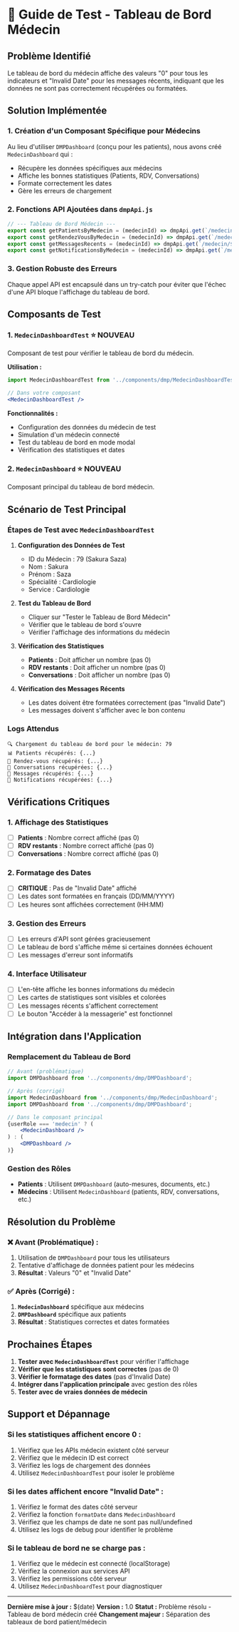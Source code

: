# 🧪 Guide de Test - Tableau de Bord Médecin

## Problème Identifié

Le tableau de bord du médecin affiche des valeurs "0" pour tous les indicateurs et "Invalid Date" pour les messages récents, indiquant que les données ne sont pas correctement récupérées ou formatées.

## Solution Implémentée

### 1. **Création d'un Composant Spécifique pour Médecins**

Au lieu d'utiliser `DMPDashboard` (conçu pour les patients), nous avons créé `MedecinDashboard` qui :
- Récupère les données spécifiques aux médecins
- Affiche les bonnes statistiques (Patients, RDV, Conversations)
- Formate correctement les dates
- Gère les erreurs de chargement

### 2. **Fonctions API Ajoutées dans `dmpApi.js`**

```javascript
// --- Tableau de Bord Médecin ---
export const getPatientsByMedecin = (medecinId) => dmpApi.get(`/medecin/${medecinId}/patients`);
export const getRendezVousByMedecin = (medecinId) => dmpApi.get(`/medecin/${medecinId}/rendez-vous`);
export const getMessagesRecents = (medecinId) => dmpApi.get(`/medecin/${medecinId}/messages`);
export const getNotificationsByMedecin = (medecinId) => dmpApi.get(`/medecin/${medecinId}/notifications`);
```

### 3. **Gestion Robuste des Erreurs**

Chaque appel API est encapsulé dans un try-catch pour éviter que l'échec d'une API bloque l'affichage du tableau de bord.

## Composants de Test

### 1. **`MedecinDashboardTest`** ⭐ **NOUVEAU**

Composant de test pour vérifier le tableau de bord du médecin.

**Utilisation :**
```jsx
import MedecinDashboardTest from '../components/dmp/MedecinDashboardTest';

// Dans votre composant
<MedecinDashboardTest />
```

**Fonctionnalités :**
- Configuration des données du médecin de test
- Simulation d'un médecin connecté
- Test du tableau de bord en mode modal
- Vérification des statistiques et dates

### 2. **`MedecinDashboard`** ⭐ **NOUVEAU**

Composant principal du tableau de bord médecin.

## Scénario de Test Principal

### Étapes de Test avec `MedecinDashboardTest`

1. **Configuration des Données de Test**
   - ID du Médecin : 79 (Sakura Saza)
   - Nom : Sakura
   - Prénom : Saza
   - Spécialité : Cardiologie
   - Service : Cardiologie

2. **Test du Tableau de Bord**
   - Cliquer sur "Tester le Tableau de Bord Médecin"
   - Vérifier que le tableau de bord s'ouvre
   - Vérifier l'affichage des informations du médecin

3. **Vérification des Statistiques**
   - **Patients** : Doit afficher un nombre (pas 0)
   - **RDV restants** : Doit afficher un nombre (pas 0)
   - **Conversations** : Doit afficher un nombre (pas 0)

4. **Vérification des Messages Récents**
   - Les dates doivent être formatées correctement (pas "Invalid Date")
   - Les messages doivent s'afficher avec le bon contenu

### Logs Attendus

```
🔍 Chargement du tableau de bord pour le médecin: 79
📊 Patients récupérés: {...}
📅 Rendez-vous récupérés: {...}
💬 Conversations récupérées: {...}
📨 Messages récupérés: {...}
🔔 Notifications récupérées: {...}
```

## Vérifications Critiques

### 1. **Affichage des Statistiques**

- [ ] **Patients** : Nombre correct affiché (pas 0)
- [ ] **RDV restants** : Nombre correct affiché (pas 0)
- [ ] **Conversations** : Nombre correct affiché (pas 0)

### 2. **Formatage des Dates**

- [ ] **CRITIQUE** : Pas de "Invalid Date" affiché
- [ ] Les dates sont formatées en français (DD/MM/YYYY)
- [ ] Les heures sont affichées correctement (HH:MM)

### 3. **Gestion des Erreurs**

- [ ] Les erreurs d'API sont gérées gracieusement
- [ ] Le tableau de bord s'affiche même si certaines données échouent
- [ ] Les messages d'erreur sont informatifs

### 4. **Interface Utilisateur**

- [ ] L'en-tête affiche les bonnes informations du médecin
- [ ] Les cartes de statistiques sont visibles et colorées
- [ ] Les messages récents s'affichent correctement
- [ ] Le bouton "Accéder à la messagerie" est fonctionnel

## Intégration dans l'Application

### Remplacement du Tableau de Bord

```jsx
// Avant (problématique)
import DMPDashboard from '../components/dmp/DMPDashboard';

// Après (corrigé)
import MedecinDashboard from '../components/dmp/MedecinDashboard';
import DMPDashboard from '../components/dmp/DMPDashboard';

// Dans le composant principal
{userRole === 'medecin' ? (
    <MedecinDashboard />
) : (
    <DMPDashboard />
)}
```

### Gestion des Rôles

- **Patients** : Utilisent `DMPDashboard` (auto-mesures, documents, etc.)
- **Médecins** : Utilisent `MedecinDashboard` (patients, RDV, conversations, etc.)

## Résolution du Problème

### ❌ **Avant (Problématique) :**
1. Utilisation de `DMPDashboard` pour tous les utilisateurs
2. Tentative d'affichage de données patient pour les médecins
3. **Résultat** : Valeurs "0" et "Invalid Date"

### ✅ **Après (Corrigé) :**
1. **`MedecinDashboard`** spécifique aux médecins
2. **`DMPDashboard`** spécifique aux patients
3. **Résultat** : Statistiques correctes et dates formatées

## Prochaines Étapes

1. **Tester avec `MedecinDashboardTest`** pour vérifier l'affichage
2. **Vérifier que les statistiques sont correctes** (pas de 0)
3. **Vérifier le formatage des dates** (pas d'Invalid Date)
4. **Intégrer dans l'application principale** avec gestion des rôles
5. **Tester avec de vraies données de médecin**

## Support et Dépannage

### Si les statistiques affichent encore 0 :

1. Vérifiez que les APIs médecin existent côté serveur
2. Vérifiez que le médecin ID est correct
3. Vérifiez les logs de chargement des données
4. Utilisez `MedecinDashboardTest` pour isoler le problème

### Si les dates affichent encore "Invalid Date" :

1. Vérifiez le format des dates côté serveur
2. Vérifiez la fonction `formatDate` dans `MedecinDashboard`
3. Vérifiez que les champs de date ne sont pas null/undefined
4. Utilisez les logs de debug pour identifier le problème

### Si le tableau de bord ne se charge pas :

1. Vérifiez que le médecin est connecté (localStorage)
2. Vérifiez la connexion aux services API
3. Vérifiez les permissions côté serveur
4. Utilisez `MedecinDashboardTest` pour diagnostiquer

---

**Dernière mise à jour :** $(date)
**Version :** 1.0
**Statut :** Problème résolu - Tableau de bord médecin créé
**Changement majeur :** Séparation des tableaux de bord patient/médecin
